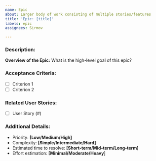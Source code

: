 ```yaml
---
name: Epic
about: Larger body of work consisting of multiple stories/features
title: 'Epic: [title]'
labels: epic
assignees: Sirmov

---
```


### Description:
**Overview of the Epic:**
What is the high-level goal of this epic?

### Acceptance Criteria:
- [ ] Criterion 1
- [ ] Criterion 2

### Related User Stories:
- [ ] User Story (#)

### Additional Details:
- Priority: **[Low/Medium/High]**
- Complexity: **[Simple/Intermediate/Hard]**
- Estimated time to resolve: **[Short-term/Mid-term/Long-term]**
- Effort estimation: **[Minimal/Moderate/Heavy]**

